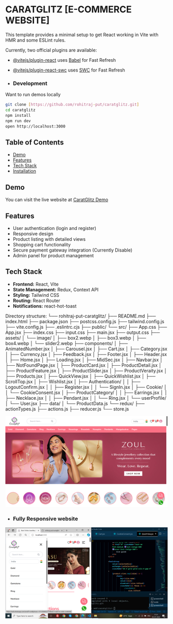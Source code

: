 # CARATGLITZ [E-COMMERCE WEBSITE]
This template provides a minimal setup to get React working in Vite with HMR and some ESLint rules.

Currently, two official plugins are available:

- [@vitejs/plugin-react](https://github.com/vitejs/vite-plugin-react/blob/main/packages/plugin-react/README.md) uses [Babel](https://babeljs.io/) for Fast Refresh
- [@vitejs/plugin-react-swc](https://github.com/vitejs/vite-plugin-react-swc) uses [SWC](https://swc.rs/) for Fast Refresh

- ### Development

Want to run demos locally

```bash
git clone [https://github.com/rohitraj-put/caratglitz.git]
cd caratglitz
npm install
npm run dev
open http://localhost:3000
```

## Table of Contents

- [Demo](#demo)
- [Features](#features)
- [Tech Stack](#tech-stack)
- [Installation](#installation)

## Demo

You can visit the live website at [CaratGlitz Demo](https://caratglitzweb.netlify.app/)

## Features

- User authentication (login and register)
- Responsive design
- Product listing with detailed views
- Shopping cart functionality
- Secure payment gateway integration (Currently Disable)
- Admin panel for product management

## Tech Stack

- **Frontend:** React, Vite
- **State Management:** Redux, Context API
- **Styling:** Tailwind CSS
- **Routing:** React Router
- **Notifications:** react-hot-toast

Directory structure:
└── rohitraj-put-caratglitz/
    ├── README.md
    ├── index.html
    ├── package.json
    ├── postcss.config.js
    ├── tailwind.config.js
    ├── vite.config.js
    ├── .eslintrc.cjs
    ├── public/
    └── src/
        ├── App.css
        ├── App.jsx
        ├── index.css
        ├── input.css
        ├── main.jsx
        ├── output.css
        ├── assets/
        │   └── image/
        │       ├── box2.webp
        │       ├── box3.webp
        │       ├── box4.webp
        │       └── slider2.webp
        ├── components/
        │   ├── AnimatedNumber.jsx
        │   ├── Carousel.jsx
        │   ├── Cart.jsx
        │   ├── Category.jsx
        │   ├── Currency.jsx
        │   ├── Feedback.jsx
        │   ├── Footer.jsx
        │   ├── Header.jsx
        │   ├── Home.jsx
        │   ├── Loading.jsx
        │   ├── MidSec.jsx
        │   ├── Navbar.jsx
        │   ├── NotFoundPage.jsx
        │   ├── ProductCard.jsx
        │   ├── ProductDetail.jsx
        │   ├── ProductFeature.jsx
        │   ├── ProductSlider.jsx
        │   ├── ProductVeraity.jsx
        │   ├── Products.jsx
        │   ├── QuickView.jsx
        │   ├── QuickWishlist.jsx
        │   ├── ScrollTop.jsx
        │   ├── Wishlist.jsx
        │   ├── Authentication/
        │   │   ├── LogoutConfirm.jsx
        │   │   ├── Register.jsx
        │   │   └── SignIn.jsx
        │   ├── Cookie/
        │   │   └── CookieConsent.jsx
        │   ├── ProductCategory/
        │   │   ├── Earrings.jsx
        │   │   ├── Necklace.jsx
        │   │   ├── Pendant.jsx
        │   │   └── Ring.jsx
        │   └── userProfile/
        │       └── User.jsx
        ├── data/
        │   └── ProductData.js
        └── redux/
            ├── actionTypes.js
            ├── actions.js
            ├── reducer.js
            └── store.js



![Logo](./src/assets/image/websiteImg.png)



- ### Fully Responsive website


![Logo](./src/assets/image/responsiveweb.png)
